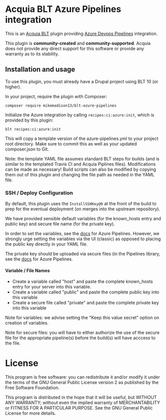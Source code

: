 Acquia BLT Azure Pipelines integration
====

This is an [Acquia BLT](https://github.com/acquia/blt) plugin providing [Azure Devops Pipelines](https://azure.microsoft.com/en-us/services/devops/pipelines/) integration.

This plugin is **community-created** and **community-supported**. Acquia does not provide any direct support for this software or provide any warranty as to its stability.

## Installation and usage

To use this plugin, you must already have a Drupal project using BLT 10 (or higher).

In your project, require the plugin with Composer:

`composer require mikemadison13/blt-azure-pipelines`

Initialize the Azure integration by calling `recipes:ci:azure:init`, which is provided by this plugin:

`blt recipes:ci:azure:init`

This will copy a template version of the azure-pipelines.yml to your project root directory. Make sure to commit this as well as your updated composer.json to Git.

Note: the template YAML file assumes standard BLT steps for builds (and is similar to the templated Travis CI and Acquia Piplines files). Modifications can be made as necessary! Build scripts can also be modified by copying them out of this plugin and changing the file path as needed in the YAML file. 

### SSH / Deploy Configuration

By default, this plugin uses the `InstallSSHKey@0` at the front of the build to prep for the eventual deployment (on merges into the upstream repository).

We have provided sensible default variables (for the known_hosts entry and public key) and secure file name (for the private key).

In order to set the variables, see the [docs](https://docs.microsoft.com/en-us/azure/devops/pipelines/process/variables?view=azure-devops&tabs=classic%2Cbatch) for Azure Pipelines. However, we strongly urge setting the variables via the UI (classic) as opposed to placing the public key directly in your YAML file.

The private key should be uploaded via secure files (in the Pipelines library, see the [docs](https://docs.microsoft.com/en-us/azure/devops/pipelines/library/secure-files?view=azure-devops) for Azure Pipelines.

#### Variable / File Names

* Create a variable called "host" and paste the complete known_hosts entry for your server into this variable. 
* Create a variable called "public" and paste the complete public key into this variable
* Create a secure file called "private" and paste the complete private key into this variable

Note for variables: we advise setting the "Keep this value secret" option on creation of variables.

Note for secure files: you will have to either authorize the use of the secure file for the appropriate pipeline(s) before the build(s) will have acccess to the file.    

# License

This program is free software: you can redistribute it and/or modify it under the terms of the GNU General Public License version 2 as published by the Free Software Foundation.

This program is distributed in the hope that it will be useful, but WITHOUT ANY WARRANTY; without even the implied warranty of MERCHANTABILITY or FITNESS FOR A PARTICULAR PURPOSE.  See the GNU General Public License for more details.
